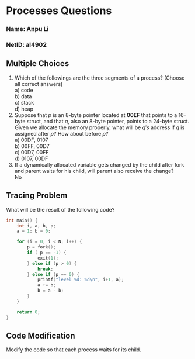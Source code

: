 <script type="text/javascript" src="http://cdn.mathjax.org/mathjax/latest/MathJax.js?config=TeX-AMS-MML_HTMLorMML"></script>
<script type="text/x-mathjax-config">
    MathJax.Hub.Config({ tex2jax: {inlineMath: [['$', '$']]}, messageStyle: "none" });
</script>

# Processes Questions

### Name: Anpu Li

### NetID: al4902

## Multiple Choices

1. Which of the followings are the three segments of a process? (Choose all correct answers)  
   a) code  
   b) data  
   c) stack  
   d) heap
2. Suppose that $p$ is an 8-byte pointer located at **00EF** that points to a 16-byte struct, and that $q$, also an 8-byte pointer, points to a 24-byte struct. Given we allocate the memory properly, what will be $q's$ address if $q$ is assigned after $p$? How about before $p$?  
   a) 00DF, 0107  
   b) 00FF, 00D7  
   c) 00D7, 00FF  
   d) 0107, 00DF
3. If a dynamically allocated variable gets changed by the child after fork and parent waits for his child, will parent also receive the change?  
   No

## Tracing Problem

What will be the result of the following code?

```c
int main() {
    int i, a, b, p;
    a = 1; b = 0;

    for (i = 0; i < N; i++) {
        p = fork();
        if ( p == -1) {
            exit(1);
        } else if (p > 0) {
            break;
        } else if (p == 0) {
            printf("level %d: %d\n", i+1, a);
            a += b;
            b = a - b;
        }
    }

    return 0;
}
```

## Code Modification

Modify the code so that each process waits for its child.